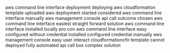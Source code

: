 aws command line interface deployment deploying aws cloudformation template uploaded aws deployment started considered aws command line interface manually aws management console api call outcome chosen aws command line interface easiest straight forward solution aws command line interface installed locally pro con aws command line interface easy configured without credential installed configured credential manually aws management console easy user interact cloudformationcfn template cannot deployed fully automated api call box complex solution